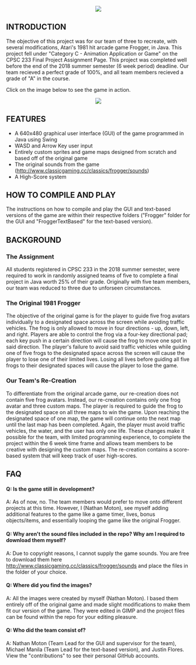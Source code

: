 <p align="center">
  <img src ="https://user-images.githubusercontent.com/26640786/44117461-9012c196-9fd0-11e8-9b22-2e9bb247ab9e.png">
</p>

## INTRODUCTION
The objective of this project was for our team of three to recreate, with several modifications, Atari's 1981 hit arcade game Frogger, in Java. This project fell under "Category C - Animation Application or Game" on the CPSC 233 Final Project Assignment Page. This project was completed well before the end of the 2018 summer semester (6 week period) deadline. Our team recieved a perfect grade of 100%, and all team members recieved a grade of "A" in the course.

Click on the image below to see the game in action.

<p align="center">
  <a href="https://youtu.be/tUpP06fg004">
  <img src ="https://user-images.githubusercontent.com/26640786/44304183-ba4a4080-a311-11e8-91fb-f6eeaea4fa60.png">
  </a>
</p>

## FEATURES
- A 640x480 graphical user interface (GUI) of the game programmed in Java using Swing
- WASD and Arrow Key user input
- Entirely custom sprites and game maps designed from scratch and based off of the original game
- The original sounds from the game (http://www.classicgaming.cc/classics/frogger/sounds)
- A High-Score system

## HOW TO COMPILE AND PLAY
The instructions on how to compile and play the GUI and text-based versions of the game are within their respective folders ("Frogger" folder for the GUI and "FroggerTextBased" for the text-based version).

## BACKGROUND
### The Assignment
All students registered in CPSC 233 in the 2018 summer semester, were required to work in randomly assigned teams of five to complete a final project in Java worth 25% of their grade. Originally with five team members, our team was reduced to three due to unforseen circumstances.
### The Original 1981 Frogger
The objective of the original game is for the player to guide five frog avatars individually to a designated space across the screen while avoiding traffic vehicles. The frog is only allowed to move in four directions - up, down, left, and right. Players are able to control the frog via a four-key directional pad; each key push in a certain direction will cause the frog to move one spot in said direction. The player's failure to avoid said traffic vehicles while guiding one of five frogs to the designated space across the screen will cause the player to lose one of their limited lives. Losing all lives before guiding all five frogs to their designated spaces will cause the player to lose the game.
### Our Team's Re-Creation
To differentiate from the original arcade game, our re-creation does not contain five frog avatars. Instead, our re-creation contains only one frog avatar and three custom maps. The player is required to guide the frog to the designated space on all three maps to win the game. Upon reaching the designated space of one map, the game will continue onto the next map until the last map has been completed. Again, the player must avoid traffic vehicles, the water, and the user has only one life. These changes make it possible for the team, with limited programming experience, to complete the project within the 6 week time frame and allows team members to be creative with designing the custom maps. The re-creation contains a score-based system that will keep track of user high-scores.

## FAQ
#### Q: Is the game still in development?
A: As of now, no. The team members would prefer to move onto different projects at this time. However, I (Nathan Moton), see myself adding additional features to the game like a game timer, lives, bonus objects/items, and essentially looping the game like the original Frogger.

#### Q: Why aren't the sound files included in the repo? Why am I required to download them myself?
A: Due to copyright reasons, I cannot supply the game sounds. You are free to download them here http://www.classicgaming.cc/classics/frogger/sounds and place the files in the folder of your choice.

#### Q: Where did you find the images?
A: All the images were created by myself (Nathan Moton). I based them entirely off of the original game and made slight modifications to make them fit our version of the game. They were edited in GIMP and the project files can be found within the repo for your editing pleasure.

#### Q: Who did the team consist of?
A: Nathan Moton (Team Lead for the GUI and supervisor for the team), Michael Manila (Team Lead for the text-based version), and Justin Flores. View the "contributions" to see their personal GitHub accounts.
